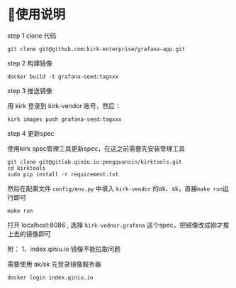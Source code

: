 # 使用说明

step 1 clone 代码

```
git clone git@github.com:kirk-enterprise/grafana-app.git
```


step 2 构建镜像
```
docker build -t grafana-seed:tagxxx
```

step 3 推送镜像

用 kirk 登录到 kirk-vendor 账号，然后：
```
kirk images push grafana-seed:tagxxx
```

step 4 更新spec

使用kirk spec管理工具更新spec，在这之前需要先安装管理工具

```
git clone git@gitlab.qiniu.io:pengquanxin/kirktools.git
cd kirktools
sudo pip install -r requirement.txt
```

然后在配置文件 `config/env.py` 中填入 `kirk-vendor` 的ak、sk，直接`make run`运行即可

```
make run
```

打开 localhost:8086 , 选择 `kirk-vednor.grafana` 这个spec，把镜像改成刚才推上去的镜像即可


附：
1、index.qiniu.io 镜像不能拉取问题  

需要使用 ak/sk 先登录镜像服务器

```
docker login index.qiniu.io
```